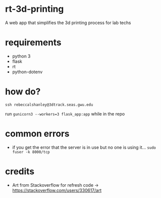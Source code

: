 # rt-3d-printing
A web app that simplifies the 3d printing process for lab techs


# requirements 
* python 3
* flask
* rt
* python-dotenv

# how do? 
``` ssh rebeccalshanley@3dtrack.seas.gwu.edu ```  

run ``` gunicorn3 --workers=3 flask_app:app ``` while in the repo

# common errors 
* if you get the error that the server is in use but no one is using it...
``` sudo fuser -k 8000/tcp ```

# credits
* Art from Stackoverflow for refresh code -> https://stackoverflow.com/users/330617/art



